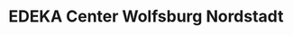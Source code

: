 ---
title: "EDEKA Center Wolfsburg Nordstadt"
url: /wolfsburg/edeka-center-wolfsburg-nordstadt/
shop: Supermarkt
---